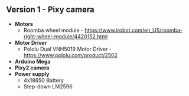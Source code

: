 ## Version 1 - Pixy camera

- **Motors**
   - Roomba wheel module - https://www.irobot.com/en_US/roomba-right-wheel-module/4420152.html
- **Motor Driver**
   - Pololu Dual VNH5019 Motor Driver - https://www.pololu.com/product/2502
- **Arduino Mega**
- **Pixy2 camera**
- **Power supply**
   - 4x18650 Battery
   - Step-down LM2596
